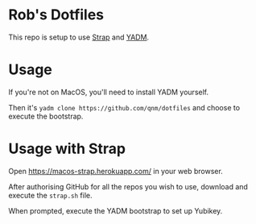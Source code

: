 # Rob's Dotfiles

This repo is setup to use [Strap](https://github.com/MikeMcQuaid/strap) and [YADM](https://thelocehiliosan.github.io/yadm/).

# Usage

If you're not on MacOS, you'll need to install YADM yourself.

Then it's `yadm clone https://github.com/qnm/dotfiles` and choose to execute the bootstrap.

# Usage with Strap

Open https://macos-strap.herokuapp.com/ in your web browser.

After authorising GitHub for all the repos you wish to use, download and execute the `strap.sh` file.

When prompted, execute the YADM bootstrap to set up Yubikey.
